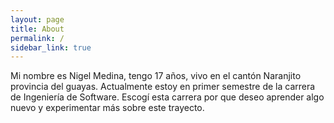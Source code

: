 ```yaml
---
layout: page
title: About
permalink: /
sidebar_link: true
---
```


Mi nombre es Nigel Medina, tengo 17 años, vivo en el cantón Naranjito provincia del guayas.
Actualmente estoy en primer semestre de la carrera de Ingeniería de Software. 
Escogí esta carrera por que deseo aprender algo nuevo y experimentar más sobre este trayecto.